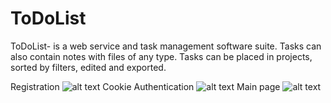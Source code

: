 # ToDoList
ToDoList- is a web service and task management software suite. Tasks can also contain notes with files of any type. Tasks can be placed in projects, sorted by filters, edited and exported.

Registration
![alt text](https://github.com/VakhidGuliev/ToDoList/blob/master/ToDoList/wwwroot/files/Registration.PNG)
Cookie Authentication
![alt text](https://github.com/VakhidGuliev/ToDoList/blob/master/ToDoList/wwwroot/files/Auth.PNG)
Main page
![alt text](https://github.com/VakhidGuliev/ToDoList/blob/master/ToDoList/wwwroot/files/App.PNG)
